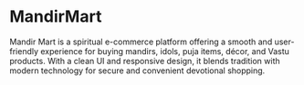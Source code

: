 # MandirMart
Mandir Mart is a spiritual e-commerce platform offering a smooth and user-friendly experience for buying mandirs, idols, puja items, décor, and Vastu products. With a clean UI and responsive design, it blends tradition with modern technology for secure and convenient devotional shopping.
